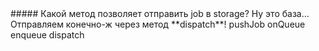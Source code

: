 <question>
##### Какой метод позволяет отправить job в storage?
</question>

<description>
Ну это база... Отправляем конечно-ж через метод **dispatch**!
</description>

<answer>
pushJob
</answer>

<answer>
onQueue
</answer>

<answer>
enqueue
</answer>

<correct>
dispatch
</correct>

